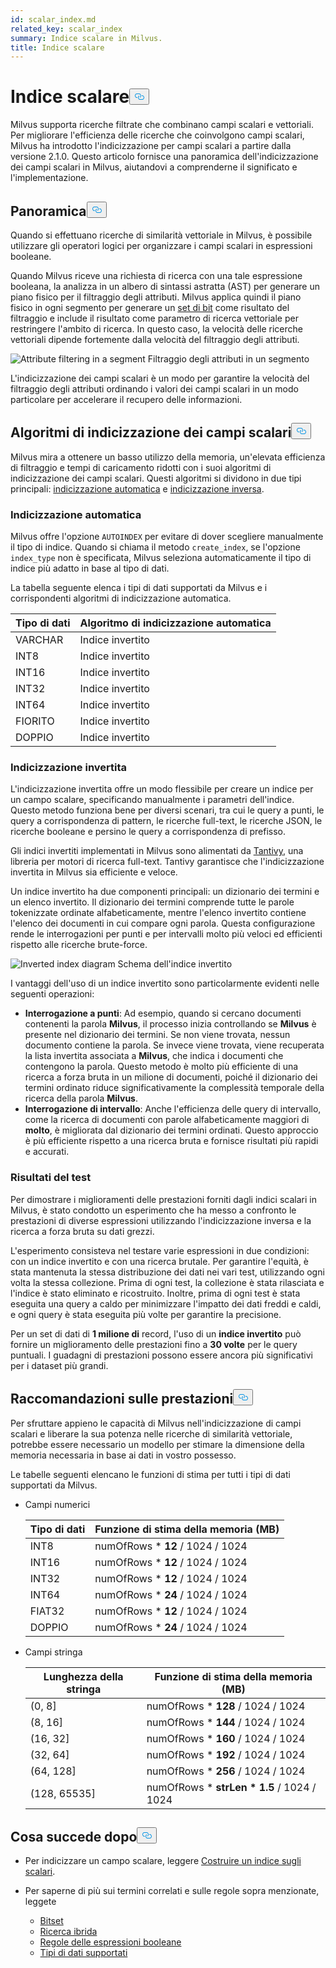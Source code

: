 ```yaml
---
id: scalar_index.md
related_key: scalar_index
summary: Indice scalare in Milvus.
title: Indice scalare
---
```

<h1 id="Scalar-Index" class="common-anchor-header">Indice scalare<button data-href="#Scalar-Index" class="anchor-icon" translate="no">
      <svg translate="no"
        aria-hidden="true"
        focusable="false"
        height="20"
        version="1.1"
        viewBox="0 0 16 16"
        width="16"
      >
        <path
          fill="#0092E4"
          fill-rule="evenodd"
          d="M4 9h1v1H4c-1.5 0-3-1.69-3-3.5S2.55 3 4 3h4c1.45 0 3 1.69 3 3.5 0 1.41-.91 2.72-2 3.25V8.59c.58-.45 1-1.27 1-2.09C10 5.22 8.98 4 8 4H4c-.98 0-2 1.22-2 2.5S3 9 4 9zm9-3h-1v1h1c1 0 2 1.22 2 2.5S13.98 12 13 12H9c-.98 0-2-1.22-2-2.5 0-.83.42-1.64 1-2.09V6.25c-1.09.53-2 1.84-2 3.25C6 11.31 7.55 13 9 13h4c1.45 0 3-1.69 3-3.5S14.5 6 13 6z"
        ></path>
      </svg>
    </button></h1><p>Milvus supporta ricerche filtrate che combinano campi scalari e vettoriali. Per migliorare l'efficienza delle ricerche che coinvolgono campi scalari, Milvus ha introdotto l'indicizzazione per campi scalari a partire dalla versione 2.1.0. Questo articolo fornisce una panoramica dell'indicizzazione dei campi scalari in Milvus, aiutandovi a comprenderne il significato e l'implementazione.</p>
<h2 id="Overview" class="common-anchor-header">Panoramica<button data-href="#Overview" class="anchor-icon" translate="no">
      <svg translate="no"
        aria-hidden="true"
        focusable="false"
        height="20"
        version="1.1"
        viewBox="0 0 16 16"
        width="16"
      >
        <path
          fill="#0092E4"
          fill-rule="evenodd"
          d="M4 9h1v1H4c-1.5 0-3-1.69-3-3.5S2.55 3 4 3h4c1.45 0 3 1.69 3 3.5 0 1.41-.91 2.72-2 3.25V8.59c.58-.45 1-1.27 1-2.09C10 5.22 8.98 4 8 4H4c-.98 0-2 1.22-2 2.5S3 9 4 9zm9-3h-1v1h1c1 0 2 1.22 2 2.5S13.98 12 13 12H9c-.98 0-2-1.22-2-2.5 0-.83.42-1.64 1-2.09V6.25c-1.09.53-2 1.84-2 3.25C6 11.31 7.55 13 9 13h4c1.45 0 3-1.69 3-3.5S14.5 6 13 6z"
        ></path>
      </svg>
    </button></h2><p>Quando si effettuano ricerche di similarità vettoriale in Milvus, è possibile utilizzare gli operatori logici per organizzare i campi scalari in espressioni booleane.</p>
<p>Quando Milvus riceve una richiesta di ricerca con una tale espressione booleana, la analizza in un albero di sintassi astratta (AST) per generare un piano fisico per il filtraggio degli attributi. Milvus applica quindi il piano fisico in ogni segmento per generare un <a href="/docs/it/v2.4.x/bitset.md">set di bit</a> come risultato del filtraggio e include il risultato come parametro di ricerca vettoriale per restringere l'ambito di ricerca. In questo caso, la velocità delle ricerche vettoriali dipende fortemente dalla velocità del filtraggio degli attributi.</p>
<p>
  
   <span class="img-wrapper"> <img translate="no" src="/docs/v2.4.x/assets/scalar_index.png" alt="Attribute filtering in a segment" class="doc-image" id="attribute-filtering-in-a-segment" />
   </span> <span class="img-wrapper"> <span>Filtraggio degli attributi in un segmento</span> </span></p>
<p>L'indicizzazione dei campi scalari è un modo per garantire la velocità del filtraggio degli attributi ordinando i valori dei campi scalari in un modo particolare per accelerare il recupero delle informazioni.</p>
<h2 id="Scalar-field-indexing-algorithms" class="common-anchor-header">Algoritmi di indicizzazione dei campi scalari<button data-href="#Scalar-field-indexing-algorithms" class="anchor-icon" translate="no">
      <svg translate="no"
        aria-hidden="true"
        focusable="false"
        height="20"
        version="1.1"
        viewBox="0 0 16 16"
        width="16"
      >
        <path
          fill="#0092E4"
          fill-rule="evenodd"
          d="M4 9h1v1H4c-1.5 0-3-1.69-3-3.5S2.55 3 4 3h4c1.45 0 3 1.69 3 3.5 0 1.41-.91 2.72-2 3.25V8.59c.58-.45 1-1.27 1-2.09C10 5.22 8.98 4 8 4H4c-.98 0-2 1.22-2 2.5S3 9 4 9zm9-3h-1v1h1c1 0 2 1.22 2 2.5S13.98 12 13 12H9c-.98 0-2-1.22-2-2.5 0-.83.42-1.64 1-2.09V6.25c-1.09.53-2 1.84-2 3.25C6 11.31 7.55 13 9 13h4c1.45 0 3-1.69 3-3.5S14.5 6 13 6z"
        ></path>
      </svg>
    </button></h2><p>Milvus mira a ottenere un basso utilizzo della memoria, un'elevata efficienza di filtraggio e tempi di caricamento ridotti con i suoi algoritmi di indicizzazione dei campi scalari. Questi algoritmi si dividono in due tipi principali: <a href="#auto-indexing">indicizzazione automatica</a> e <a href="#inverted-indexing">indicizzazione inversa</a>.</p>
<h3 id="Auto-indexing" class="common-anchor-header">Indicizzazione automatica</h3><p>Milvus offre l'opzione <code translate="no">AUTOINDEX</code> per evitare di dover scegliere manualmente il tipo di indice. Quando si chiama il metodo <code translate="no">create_index</code>, se l'opzione <code translate="no">index_type</code> non è specificata, Milvus seleziona automaticamente il tipo di indice più adatto in base al tipo di dati.</p>
<p>La tabella seguente elenca i tipi di dati supportati da Milvus e i corrispondenti algoritmi di indicizzazione automatica.</p>
<table>
<thead>
<tr><th>Tipo di dati</th><th>Algoritmo di indicizzazione automatica</th></tr>
</thead>
<tbody>
<tr><td>VARCHAR</td><td>Indice invertito</td></tr>
<tr><td>INT8</td><td>Indice invertito</td></tr>
<tr><td>INT16</td><td>Indice invertito</td></tr>
<tr><td>INT32</td><td>Indice invertito</td></tr>
<tr><td>INT64</td><td>Indice invertito</td></tr>
<tr><td>FIORITO</td><td>Indice invertito</td></tr>
<tr><td>DOPPIO</td><td>Indice invertito</td></tr>
</tbody>
</table>
<h3 id="Inverted-indexing" class="common-anchor-header">Indicizzazione invertita</h3><p>L'indicizzazione invertita offre un modo flessibile per creare un indice per un campo scalare, specificando manualmente i parametri dell'indice. Questo metodo funziona bene per diversi scenari, tra cui le query a punti, le query a corrispondenza di pattern, le ricerche full-text, le ricerche JSON, le ricerche booleane e persino le query a corrispondenza di prefisso.</p>
<p>Gli indici invertiti implementati in Milvus sono alimentati da <a href="https://github.com/quickwit-oss/tantivy">Tantivy</a>, una libreria per motori di ricerca full-text. Tantivy garantisce che l'indicizzazione invertita in Milvus sia efficiente e veloce.</p>
<p>Un indice invertito ha due componenti principali: un dizionario dei termini e un elenco invertito. Il dizionario dei termini comprende tutte le parole tokenizzate ordinate alfabeticamente, mentre l'elenco invertito contiene l'elenco dei documenti in cui compare ogni parola. Questa configurazione rende le interrogazioni per punti e per intervalli molto più veloci ed efficienti rispetto alle ricerche brute-force.</p>
<p>
  
   <span class="img-wrapper"> <img translate="no" src="/docs/v2.4.x/assets/scalar_index_inverted.png" alt="Inverted index diagram" class="doc-image" id="inverted-index-diagram" />
   </span> <span class="img-wrapper"> <span>Schema dell'indice invertito</span> </span></p>
<p>I vantaggi dell'uso di un indice invertito sono particolarmente evidenti nelle seguenti operazioni:</p>
<ul>
<li><strong>Interrogazione a punti</strong>: Ad esempio, quando si cercano documenti contenenti la parola <strong>Milvus</strong>, il processo inizia controllando se <strong>Milvus</strong> è presente nel dizionario dei termini. Se non viene trovata, nessun documento contiene la parola. Se invece viene trovata, viene recuperata la lista invertita associata a <strong>Milvus</strong>, che indica i documenti che contengono la parola. Questo metodo è molto più efficiente di una ricerca a forza bruta in un milione di documenti, poiché il dizionario dei termini ordinato riduce significativamente la complessità temporale della ricerca della parola <strong>Milvus</strong>.</li>
<li><strong>Interrogazione di intervallo</strong>: Anche l'efficienza delle query di intervallo, come la ricerca di documenti con parole alfabeticamente maggiori di <strong>molto</strong>, è migliorata dal dizionario dei termini ordinati. Questo approccio è più efficiente rispetto a una ricerca bruta e fornisce risultati più rapidi e accurati.</li>
</ul>
<h3 id="Test-results" class="common-anchor-header">Risultati del test</h3><p>Per dimostrare i miglioramenti delle prestazioni forniti dagli indici scalari in Milvus, è stato condotto un esperimento che ha messo a confronto le prestazioni di diverse espressioni utilizzando l'indicizzazione inversa e la ricerca a forza bruta su dati grezzi.</p>
<p>L'esperimento consisteva nel testare varie espressioni in due condizioni: con un indice invertito e con una ricerca brutale. Per garantire l'equità, è stata mantenuta la stessa distribuzione dei dati nei vari test, utilizzando ogni volta la stessa collezione. Prima di ogni test, la collezione è stata rilasciata e l'indice è stato eliminato e ricostruito. Inoltre, prima di ogni test è stata eseguita una query a caldo per minimizzare l'impatto dei dati freddi e caldi, e ogni query è stata eseguita più volte per garantire la precisione.</p>
<p>Per un set di dati di <strong>1 milione di</strong> record, l'uso di un <strong>indice invertito</strong> può fornire un miglioramento delle prestazioni fino a <strong>30 volte</strong> per le query puntuali. I guadagni di prestazioni possono essere ancora più significativi per i dataset più grandi.</p>
<h2 id="Performance-recommandations" class="common-anchor-header">Raccomandazioni sulle prestazioni<button data-href="#Performance-recommandations" class="anchor-icon" translate="no">
      <svg translate="no"
        aria-hidden="true"
        focusable="false"
        height="20"
        version="1.1"
        viewBox="0 0 16 16"
        width="16"
      >
        <path
          fill="#0092E4"
          fill-rule="evenodd"
          d="M4 9h1v1H4c-1.5 0-3-1.69-3-3.5S2.55 3 4 3h4c1.45 0 3 1.69 3 3.5 0 1.41-.91 2.72-2 3.25V8.59c.58-.45 1-1.27 1-2.09C10 5.22 8.98 4 8 4H4c-.98 0-2 1.22-2 2.5S3 9 4 9zm9-3h-1v1h1c1 0 2 1.22 2 2.5S13.98 12 13 12H9c-.98 0-2-1.22-2-2.5 0-.83.42-1.64 1-2.09V6.25c-1.09.53-2 1.84-2 3.25C6 11.31 7.55 13 9 13h4c1.45 0 3-1.69 3-3.5S14.5 6 13 6z"
        ></path>
      </svg>
    </button></h2><p>Per sfruttare appieno le capacità di Milvus nell'indicizzazione di campi scalari e liberare la sua potenza nelle ricerche di similarità vettoriale, potrebbe essere necessario un modello per stimare la dimensione della memoria necessaria in base ai dati in vostro possesso.</p>
<p>Le tabelle seguenti elencano le funzioni di stima per tutti i tipi di dati supportati da Milvus.</p>
<ul>
<li><p>Campi numerici</p>
<table>
<thead>
<tr><th>Tipo di dati</th><th>Funzione di stima della memoria (MB)</th></tr>
</thead>
<tbody>
<tr><td>INT8</td><td>numOfRows * <strong>12</strong> / 1024 / 1024</td></tr>
<tr><td>INT16</td><td>numOfRows * <strong>12</strong> / 1024 / 1024</td></tr>
<tr><td>INT32</td><td>numOfRows * <strong>12</strong> / 1024 / 1024</td></tr>
<tr><td>INT64</td><td>numOfRows * <strong>24</strong> / 1024 / 1024</td></tr>
<tr><td>FIAT32</td><td>numOfRows * <strong>12</strong> / 1024 / 1024</td></tr>
<tr><td>DOPPIO</td><td>numOfRows * <strong>24</strong> / 1024 / 1024</td></tr>
</tbody>
</table>
</li>
<li><p>Campi stringa</p>
<table>
<thead>
<tr><th>Lunghezza della stringa</th><th>Funzione di stima della memoria (MB)</th></tr>
</thead>
<tbody>
<tr><td>(0, 8]</td><td>numOfRows * <strong>128</strong> / 1024 / 1024</td></tr>
<tr><td>(8, 16]</td><td>numOfRows * <strong>144</strong> / 1024 / 1024</td></tr>
<tr><td>(16, 32]</td><td>numOfRows * <strong>160</strong> / 1024 / 1024</td></tr>
<tr><td>(32, 64]</td><td>numOfRows * <strong>192</strong> / 1024 / 1024</td></tr>
<tr><td>(64, 128]</td><td>numOfRows * <strong>256</strong> / 1024 / 1024</td></tr>
<tr><td>(128, 65535]</td><td>numOfRows * <strong>strLen * 1.5</strong> / 1024 / 1024</td></tr>
</tbody>
</table>
</li>
</ul>
<h2 id="Whats-next" class="common-anchor-header">Cosa succede dopo<button data-href="#Whats-next" class="anchor-icon" translate="no">
      <svg translate="no"
        aria-hidden="true"
        focusable="false"
        height="20"
        version="1.1"
        viewBox="0 0 16 16"
        width="16"
      >
        <path
          fill="#0092E4"
          fill-rule="evenodd"
          d="M4 9h1v1H4c-1.5 0-3-1.69-3-3.5S2.55 3 4 3h4c1.45 0 3 1.69 3 3.5 0 1.41-.91 2.72-2 3.25V8.59c.58-.45 1-1.27 1-2.09C10 5.22 8.98 4 8 4H4c-.98 0-2 1.22-2 2.5S3 9 4 9zm9-3h-1v1h1c1 0 2 1.22 2 2.5S13.98 12 13 12H9c-.98 0-2-1.22-2-2.5 0-.83.42-1.64 1-2.09V6.25c-1.09.53-2 1.84-2 3.25C6 11.31 7.55 13 9 13h4c1.45 0 3-1.69 3-3.5S14.5 6 13 6z"
        ></path>
      </svg>
    </button></h2><ul>
<li><p>Per indicizzare un campo scalare, leggere <a href="/docs/it/v2.4.x/index-scalar-fields.md">Costruire un indice sugli scalari</a>.</p></li>
<li><p>Per saperne di più sui termini correlati e sulle regole sopra menzionate, leggete</p>
<ul>
<li><a href="/docs/it/v2.4.x/bitset.md">Bitset</a></li>
<li><a href="/docs/it/v2.4.x/multi-vector-search.md">Ricerca ibrida</a></li>
<li><a href="/docs/it/v2.4.x/boolean.md">Regole delle espressioni booleane</a></li>
<li><a href="/docs/it/v2.4.x/schema.md#Supported-data-type">Tipi di dati supportati</a></li>
</ul></li>
</ul>
